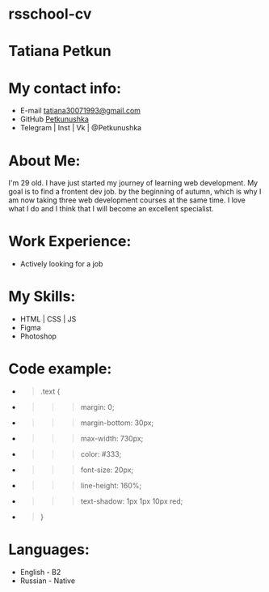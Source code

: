 # rsschool-cv
# Tatiana Petkun
# My contact info:
* E-mail tatiana30071993@gmail.com
* GitHub [Petkunushka](https://github.com/Petkunushka)
* Telegram | Inst | Vk | @Petkunushka
# About Me:
I'm 29 old. I have just started my journey of learning web development. My goal is to find a frontent dev job. by the beginning of autumn, which is why I am now taking three web development courses at the same time. I love what I do and I think that I will become an excellent specialist.
# Work Experience:
* Actively looking for a job
# My Skills:
* HTML | CSS | JS
* Figma
* Photoshop
# Сode example:
* >.text {
* >>>margin: 0;
* >>>margin-bottom: 30px;
* >>>max-width: 730px;
* >>>color: #333;
* >>>font-size: 20px;
* >>>line-height: 160%;
* >>>text-shadow: 1px 1px 10px red;
* >}
# Languages:
* English - B2
* Russian - Native
